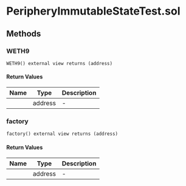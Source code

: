 
# PeripheryImmutableStateTest.sol

    

    
## Methods
### WETH9
```solidity
WETH9() external view returns (address)
```

            

            
#### Return Values

| Name | Type | Description |
|---|---|---|
|  | address | - |

### factory
```solidity
factory() external view returns (address)
```

            

            
#### Return Values

| Name | Type | Description |
|---|---|---|
|  | address | - |


